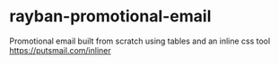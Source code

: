 # rayban-promotional-email
Promotional email built from scratch using tables and an inline css tool https://putsmail.com/inliner

